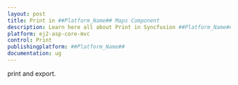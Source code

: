 ```yaml
---
layout: post
title: Print in ##Platform_Name## Maps Component
description: Learn here all about Print in Syncfusion ##Platform_Name## Maps component and more.
platform: ej2-asp-core-mvc
control: Print
publishingplatform: ##Platform_Name##
documentation: ug
---
```


print and export.